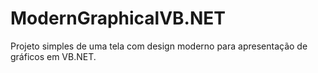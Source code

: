 # ModernGraphicalVB.NET
Projeto simples de uma tela com design moderno para apresentação de gráficos em VB.NET.
